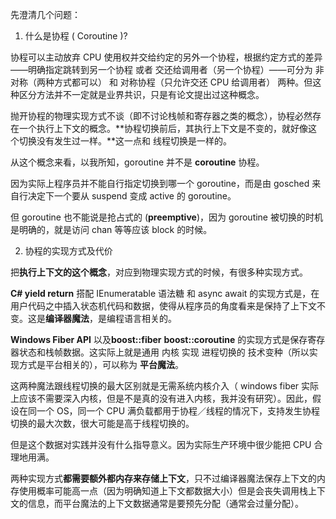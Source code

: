 先澄清几个问题：

1. 什么是协程 ( Coroutine )? 

协程可以主动放弃 CPU 使用权并交给约定的另外一个协程，根据约定方式的差异——明确指定跳转到另一个协程 或者 交还给调用者（另一个协程）——可分为 非对称（两种方式都可以） 和 对称协程（只允许交还 CPU 给调用者） 两种。但这种区分方法并不一定就是业界共识，只是有论文提出过这种概念。

抛开协程的物理实现方式不谈（即不讨论栈帧和寄存器之类的概念），协程必然存在一个执行上下文的概念。**协程切换前后，其执行上下文是不变的，就好像这个切换没有发生过一样。**这一点和 线程切换是一样的。

从这个概念来看，以我所知，goroutine 并不是 **coroutine** 协程。

因为实际上程序员并不能自行指定切换到哪一个 goroutine，而是由 gosched 来自行决定下一个要从 suspend 变成 active 的 goroutine。

但 goroutine 也不能说是抢占式的 (**preemptive**)，因为 goroutine 被切换的时机是明确的，就是访问 chan 等等应该 block 的时候。 

2. 协程的实现方式及代价

把**执行上下文的这个概念**，对应到物理实现方式的时候，有很多种实现方式。

**C# yield return** 搭配 IEnumeratable 语法糖 和 async await 的实现方式是，在用户代码之中插入状态机代码和数据，使得从程序员的角度看来是保持了上下文不变。这是**编译器魔法**，是编程语言相关的。

**Windows Fiber API** 以及**boost::fiber**  **boost::coroutine** 的实现方式是保存寄存器状态和栈帧数据。这实际上就是通用 内核 实现 进程切换的 技术变种（所以实现方式是平台相关的），可以称为 **平台魔法**。

这两种魔法跟线程切换的最大区别就是无需系统内核介入（ windows fiber 实际上应该不需要深入内核，但是不是真的没有进入内核，我并没有研究）。因此，假设在同一个 OS，同一个 CPU 满负载都用于协程／线程的情况下，支持发生协程切换的最大次数，很大可能是高于线程切换的。

但是这个数据对实践并没有什么指导意义。因为实际生产环境中很少能把 CPU 合理地用满。

两种实现方式**都需要额外都内存来存储上下文**，只不过编译器魔法保存上下文的内存使用概率可能高一点（因为明确知道上下文都数据大小）但是会丧失调用栈上下文的信息，而平台魔法的上下文数据通常是要预先分配（通常会过量分配）。